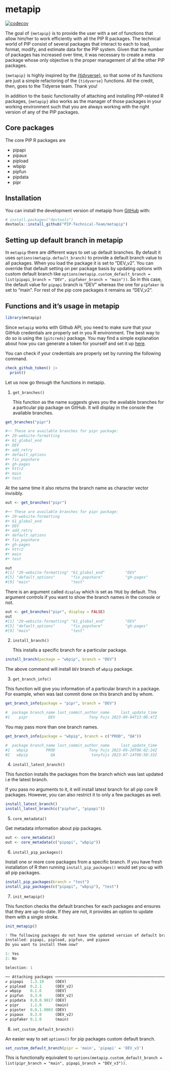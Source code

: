
<!-- README.md is generated from README.Rmd. Please edit that file -->

# metapip

<!-- badges: start -->

[![codecov](https://codecov.io/gh/PIP-Technical-Team/metapip/graph/badge.svg?token=5DMKVN16NM)](https://codecov.io/gh/PIP-Technical-Team/metapip)
<!-- badges: end -->

The goal of `{metapip}` is to provide the user with a set of functions
that allow him/her to work efficiently with all the PIP R packages. The
technical world of PIP consist of several packages that interact to each
to load, format, modify, and estimate data for the PIP system. Given
that the number of packages has increased over time, it was necessary to
create a meta package whose only objective is the proper management of
all the other PIP packages.

`{metapip}` is highly inspired by the
[{tidyverse}](https://github.com/tidyverse/tidyverse), so that some of
its functions are just a simple refactoring of the `{tidyverse}`
functions. All the credit, then, goes to the Tidyerse team. Thank you!

In addition to the basic functionality of attaching and installing
PIP-related R packages, `{metapip}` also works as the manager of those
packages in your working environment such that you are always working
with the right version of any of the PIP packages.

## Core packages

The core PIP R packages are

- pipapi
- pipaux
- pipload
- wbpip
- pipfun
- pipdata
- pipr

## Installation

You can install the development version of metapip from
[GitHub](https://github.com/) with:

``` r
# install.packages("devtools")
devtools::install_github("PIP-Technical-Team/metapip")
```

## Setting up default branch in metapip

In `metapip` there are different ways to set up default branches. By
default it uses `options(metapip.default_branch)` to provide a default
branch value to all packages. When you load the package it is set to
“DEV_v2”. You can override that default setting on per package basis by
updating options with custom default branch like
`options(metapip.custom_default_branch = list(pipapi_branch = "DEV", pipfaker_branch = "main"))`.
So in this case, the default value for `pipapi` branch is “DEV” whereas
the one for `pipfaker` is set to “main”. For rest of the pip core
packages it remains as “DEV_v2”.

## Functions and it’s usage in metapip

``` r
library(metapip)
```

Since `metapip` works with Github API, you need to make sure that your
GitHub credentials are properly set in you R environment. The best way
to do so is using the `{gitcreds}` package. You may find a simple
explanation about how you can generate a token for yourself and set it
up [here](https://happygitwithr.com/https-pat#tldr).

You can check if your credentials are properly set by running the
following command.

``` r
check_github_token() |> 
  print()
```

Let us now go through the functions in metapip.

1.  `get_branches()`

    This function as the name suggests gives you the available branches
    for a particular pip package on GitHub. It will display in the
    console the available branches.

``` r
get_branches("pipr")   

#── These are available branches for pipr package:  
#• 29-website-formatting
#• 61_global_end
#• DEV
#• add_retry
#• default_options
#• fix_popshare
#• gh-pages
#• httr2
#• main
#• test
```

At the same time it also returns the branch name as character vector
invisibly.

``` r
out <- get_branches("pipr")

#── These are available branches for pipr package:  
#• 29-website-formatting
#• 61_global_end
#• DEV
#• add_retry
#• default_options
#• fix_popshare
#• gh-pages
#• httr2
#• main
#• test

out
#[1] "29-website-formatting" "61_global_end"         "DEV"                   "add_retry"            
#[5] "default_options"       "fix_popshare"          "gh-pages"              "httr2"                
#[9] "main"                  "test"                 
```

There is an argument called `display` which is set as `TRUE` by default.
This argument controls if you want to show the branch names in the
console or not.

``` r
out <- get_branches("pipr", display = FALSE)  
out
#[1] "29-website-formatting" "61_global_end"         "DEV"                   "add_retry"            
#[5] "default_options"       "fix_popshare"          "gh-pages"              "httr2"                
#[9] "main"                  "test"                 
```

2.  `install_branch()`

    This installs a specific branch for a particular package.

``` r
install_branch(package = "wbpip", branch = "DEV")
```

The above command will install `DEV` branch of `wbpip` package.

3.  `get_branch_info()`

This function will give you information of a particular branch in a
package. For example, when was last commit done on this branch and by
whom.

``` r
get_branch_info(package = "pipr", branch = "DEV")

#  package branch_name last_commit_author_name     last_update_time
#1    pipr         DEV               Tony Fujs 2023-09-04T13:06:47Z
```

You may pass more than one branch names.

``` r
get_branch_info(package = "wbpip", branch = c("PROD", "QA"))

#  package branch_name last_commit_author_name     last_update_time
#1   wbpip        PROD               Tony Fujs 2023-09-20T08:02:24Z
#2   wbpip          QA                tonyfujs 2023-07-14T08:50:33Z
```

4.  `install_latest_branch()`

This function installs the packages from the branch which was last
updated i.e the latest branch.

If you pass no arguments to it, it will install latest branch for all
pip core R packages. However, you can also restrict it to only a few
packages as well.

``` r
install_latest_branch()
install_latest_branch(c("pipfun", "pipapi"))
```

5.  `core_metadata()`

Get metadata information about pip packages.

``` r
out <- core_metadata()
out <- core_metadata(c("pipapi", "wbpip"))
```

6.  `install_pip_packages()`

Install one or more core packages from a specific branch. If you have
fresh installation of R then running `install_pip_packages()` would set
you up with all pip packages.

``` r
install_pip_packages(branch = "test")
install_pip_packages(c("pipapi", "wbpip"), "test")
```

7.  `init_metapip()`

This function checks the default branches for each packages and ensures
that they are up-to-date. If they are not, it provides an option to
update them with a single stroke.

``` r
init_metapip()

! The following packages do not have the updated version of default branch
installed: pipapi, pipload, pipfun, and pipaux
Do you want to install them now? 

1: Yes
2: No

Selection: 1

── Attaching packages ──────────────────────────────────────────────────────────── metapip 0.0.0.9014 ──
✔ pipapi   1.3.19     (DEV)
✔ pipload  0.2.1      (DEV_v2)
✔ wbpip    0.1.6      (DEV)
✔ pipfun   0.3.0      (DEV_v2)
✔ pipdata  0.0.0.9017 (DEV)
✔ pipr     1.1.0      (main)
✔ pipster  0.0.1.9003 (DEV)
✔ pipaux   0.3.0      (DEV_v2)
✔ pipfaker 0.1.0      (main)
```

8.  `set_custom_default_branch()`

An easier way to set `options()` for pip packages custom default branch.

``` r
set_custom_default_branch(pipr = 'main', 'pipapi' = 'DEV_v3')
```

This is functionally equivalent to
`options(metapip.custom_default_branch = list(pipr_branch = "main", pipapi_branch = "DEV_v3"))`.
